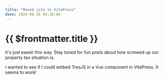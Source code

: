 ```yaml
---
title: "Moved site to VitePress"
date: 2024-06-26 09:36:00
---
```


# {{ $frontmatter.title }}

It's just easier this way. Stay tuned for fun posts about how screwed up our property tax situation is.

<script setup>
// @ts-ignore
import TresJsSample from '../../src/components/TresJsSample.vue'
import MyTable from '../../src/components/MyTable.vue'
</script>

I wanted to see if I could embed TresJS in a Vue component in VitePress. It seems to work!

<TresJsSample />
<MyTable />
